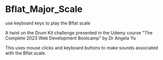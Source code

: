 # Bflat_Major_Scale
use keyboard keys to play the Bflat scale


A twist on the Drum Kit challenge presented in the Udemy course "The Complete 2023 Web Development Bootcamp" by Dr Angela Yu

This uses mouse clicks and keyboard buttons to make sounds associated with the Bflat scale. 
